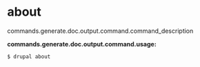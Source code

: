 # about
commands.generate.doc.output.command.command_description

**commands.generate.doc.output.command.usage:**
```
$ drupal about 
```


